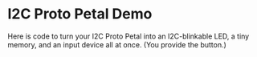 # I2C Proto Petal Demo

Here is code to turn your I2C Proto Petal into an I2C-blinkable LED, a tiny memory, and an input device all at once.  (You provide the button.)


